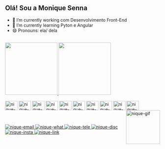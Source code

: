 
## Olá! Sou a Monique Senna

- 🔭 I’m currently working com Desenvolvimento Front-End
- 🌱 I’m currently learning Pyton e Angular
- 😄 Pronouns: ela/ dela
<br>
 <div>
    <a href="https://github.com/MoniqueSenna">
    <img height="170em" src="https://github-readme-stats.vercel.app/api?username=MoniqueSenna&show_icons=true&theme=tokyonight"/>
    <img height="170em" src="https://github-readme-stats.vercel.app/api/top-langs/?username=MoniqueSenna&layout=compact&theme=tokyonight"/>
    </a>
</div>

<div style="display: inline_block"><br>
    <img align="center" alt="nique-HTML" height="30" width="40" src="https://cdn.jsdelivr.net/gh/devicons/devicon/icons/html5/html5-original.svg" />
    <img align="center" alt="nique-CSS" height="30" width="40" src="https://cdn.jsdelivr.net/gh/devicons/devicon/icons/css3/css3-original.svg" />
     <img align="center" alt="nique-JS" height="30" width="40" src="https://cdn.jsdelivr.net/gh/devicons/devicon/icons/javascript/javascript-original.svg" />
     <img align="center" alt="nique-JQ" height="30" width="40" src="https://cdn.jsdelivr.net/gh/devicons/devicon/icons/jquery/jquery-original.svg" />
     <img align="center" alt="nique-JQ" height="30" width="40" src="https://cdn.jsdelivr.net/gh/devicons/devicon/icons/bootstrap/bootstrap-original.svg" />
     <img align="center" alt="nique-JQ" height="30" width="40" src="https://cdn.jsdelivr.net/gh/devicons/devicon/icons/angularjs/angularjs-original.svg" />
     <img align="center" alt="nique-JQ" height="30" width="40" src="https://cdn.jsdelivr.net/gh/devicons/devicon/icons/grunt/grunt-original.svg" />
     <img align="center" alt="nique-JQ" height="30" width="40" src="https://cdn.jsdelivr.net/gh/devicons/devicon/icons/less/less-plain-wordmark.svg" />
     <img align="center" alt="nique-JQ" height="30" width="40" src="https://cdn.jsdelivr.net/gh/devicons/devicon/icons/sass/sass-original.svg" />
     <img align="center" alt="nique-JQ" height="30" width="40" src="https://cdn.jsdelivr.net/gh/devicons/devicon/icons/python/python-original.svg" />
</div>

<div>
    <img height="110" width="110" align="right" alt="nique-gif" src="https://cdn.discordapp.com/attachments/1083188248089731112/1083203282295607306/download20230303175950.gif"/>
</div><br>

##

 <div style="display: inline_block">
     <a href="mailto:msenna.castro@gmail.com"><img alt="nique-email" src="https://img.shields.io/badge/Gmail-D14836?style=for-the-badge&logo=gmail&logoColor=white"/>
     <a href="https://wa.me/5521986177865"><img alt="nique-what" src="https://img.shields.io/badge/WhatsApp-25D366?style=for-the-badge&logo=whatsapp&logoColor=white" />
     <a href="https://t.me/MoniqueSenna"><img alt="nique-tele" src="https://img.shields.io/badge/Telegram-2CA5E0?style=for-the-badge&logo=telegram&logoColor=white" />
     <a href="https://discord.com/channels/@MoniqueSenna#7615"><img alt="nique-disc" src="https://img.shields.io/badge/Discord-7289DA?style=for-the-badge&logo=discord&logoColor=white"/>
     <a href="https://www.instagram.com/niquesenna/"><img alt="nique-insta" src="https://img.shields.io/badge/Instagram-E4405F?style=for-the-badge&logo=instagram&logoColor=white" />
     <a href="https://www.linkedin.com/in/moniquesenna/"><img alt="nique-link" src="https://img.shields.io/badge/LinkedIn-0077B5?style=for-the-badge&logo=linkedin&logoColor=white" />
</div>
        
 

